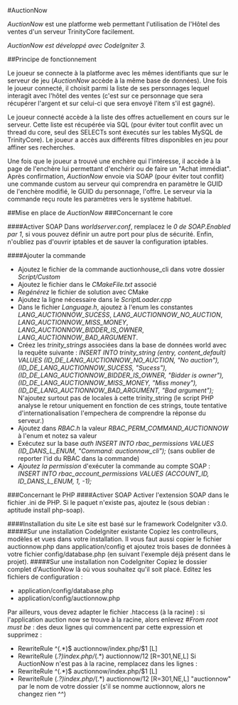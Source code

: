 #AuctionNow

_AuctionNow_ est une platforme web permettant l'utilisation de l'Hôtel des ventes d'un serveur TrinityCore facilement.

*_AuctionNow_ est développé avec CodeIgniter 3.*

##Principe de fonctionnement

Le joueur se connecte à la platforme avec les mêmes identifiants que sur le serveur de jeu (_AuctionNow_ accède à la même base de données). Une fois le joueur connecté, il choisit parmi la liste de ses personnages lequel interagit avec l'hôtel des ventes (c'est sur ce personnage que sera récupérer l'argent et sur celui-ci que sera envoyé l'item s'il est gagné).

Le joueur connecté accède à la liste des offres actuellement en cours sur le serveur. Cette liste est récupérée via SQL (pour éviter tout conflit avec un thread du core, seul des SELECTs sont éxecutés sur les tables MySQL de TrinityCore). Le joueur a accès aux différents filtres disponibles en jeu pour affiner ses recherches. 

Une fois que le joueur a trouvé une enchère qui l'intéresse, il accède à la page de l'enchère lui permettant d'enchérir ou de faire un "Achat immédiat". Après confirmation, _AuctionNow_ envoie via SOAP (pour éviter tout conflit) une commande custom au serveur qui comprendra en paramètre le GUID de l'enchère modifié, le GUID du personnage, l'offre. Le serveur via la commande reçu route les paramètres vers le système habituel.

##Mise en place de _AuctionNow_
###Concernant le core

####Activer SOAP
Dans *worldserver.conf*, remplacez le _0 de SOAP.Enabled par 1_, si vous pouvez définir un autre port pour plus de sécurité. Enfin, n'oubliez pas d'ouvrir iptables et de sauver la configuration iptables.

####Ajouter la commande
- Ajoutez le fichier de la commande auctionhouse_cli dans votre dossier *Script/Custom*
- Ajoutez le fichier dans le *CMakeFile.txt* associé
- *Regénérez* le fichier de solution avec CMake
- Ajoutez la ligne nécessaire dans le *ScriptLoader.cpp*
- Dans le fichier *Language.h*, ajoutez à l'enum les constantes _LANG_AUCTIONNOW_SUCESS_, _LANG_AUCTIONNOW_NO_AUCTION_, _LANG_AUCTIONNOW_MISS_MONEY_, _LANG_AUCTIONNOW_BIDDER_IS_OWNER_, _LANG_AUCTIONNOW_BAD_ARGUMENT_.
- Créez les *trinity_strings* associées dans la base de données world avec la requête suivante : _INSERT INTO trinity_string (entry, content_default) VALUES (ID_DE_LANG_AUCTIONNOW_NO_AUCTION, "No auction"), (ID_DE_LANG_AUCTIONNOW_SUCESS, "Sucess"), (ID_DE_LANG_AUCTIONNOW_BIDDER_IS_OWNER, "Bidder is owner"), (ID_DE_LANG_AUCTIONNOW_MISS_MONEY, "Miss money"), (ID_DE_LANG_AUCTIONNOW_BAD_ARGUMENT, "Bad argument");_ N'ajoutez surtout pas de locales à cette trinity_string (le script PHP analyse le retour uniquement en fonction de ces strings, toute tentative d'internationalisation l'empechera de comprendre la réponse du serveur.)
- Ajoutez dans *RBAC.h* la valeur _RBAC_PERM_COMMAND_AUCTIONNOW_ à l'enum et notez sa valeur
- Exécutez sur la base *auth* _INSERT INTO rbac_permissions VALUES (ID_DANS_L_ENUM, "Command: auctionnow_cli");_ (sans oublier de reporter l'id du RBAC dans la commande)
- *Ajoutez la permission* d'exécuter la commande au compte SOAP : _INSERT INTO rbac_account_permissions VALUES (ACCOUNT_ID, ID_DANS_L_ENUM, 1, -1);_

###Concernant le PHP
####Activer SOAP
Activer l'extension SOAP dans le fichier .ini de PHP. Si le paquet n'existe pas, ajoutez le (sous debian : aptitude install php-soap).

####Installation du site
Le site est basé sur le framework CodeIgniter v3.0.
#####Sur une installation CodeIgniter existante
Copiez les controlleurs, modèles et vues dans votre installation. Il vous faut aussi copier le fichier auctionnow.php dans application/config et ajoutez trois bases de données à votre fichier config/database.php (en suivant l'exemple déjà présent dans le projet).
#####Sur une installation non CodeIgniter
Copiez le dossier complet d'AuctionNow là où vous souhaitez qu'il soit placé. Editez les fichiers de configuration :
- application/config/database.php
- application/config/auctionnow.php

Par ailleurs, vous devez adapter le fichier .htaccess (à la racine) : si l'application auction now se trouve à la racine, alors enlevez _#From root must be_ : des deux lignes qui commencent par cette expression et supprimez :
- RewriteRule ^(.*)$ auctionnow/index.php/$1 [L]
- RewriteRule (*.?)index\.php/*(.*) auctionnow/$1$2 [R=301,NE,L]
Si AuctionNow n'est pas à la racine, remplacez dans les lignes :
- RewriteRule ^(.*)$ auctionnow/index.php/$1 [L]
- RewriteRule (.*?)index\.php/*(.*) auctionnow/$1$2 [R=301,NE,L]
"auctionnow" par le nom de votre dossier (s'il se nomme auctionnow, alors ne changez rien ^^)
